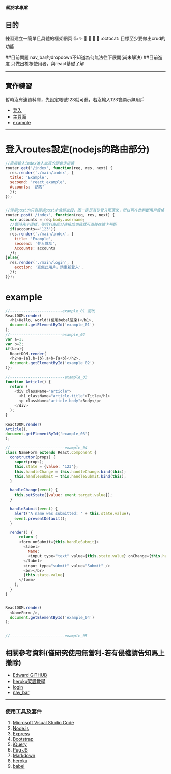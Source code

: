 ***關於本專案***
## 目的
練習建立一簡單且具體的框架網頁
:+1: :sparkles: :camel: :tada:
:rocket: :metal: :octocat: 
目標至少要做出crud的功能

##目前問題
nav_bar的dropdown不知道為何無法往下展開(尚未解決)
##目前進度
只做出檢核使用者，與react基礎了解


---

## 實作練習
暫時沒有連資料庫，先設定帳號123就可進，若沒輸入123會顯示無用戶
* [登入](https://fast-dusk-17760.herokuapp.com/steve/login)
* [主頁面](https://fast-dusk-17760.herokuapp.com/steve/index)
* [example](https://fast-dusk-17760.herokuapp.com/example/example02)

---
# 登入routes設定(nodejs的路由部分)
```javascript
//直接輸入index進入此頁的話會走這邊
router.get('/index', function(req, res, next) {
  res.render('./main/index', { 
  title: 'Example',
  secoend: 'react_example',
  Accounts: '訪客'
  });
});


//使用post的只有經過post才會經此段，固一定是有從登入那邊來，所以可在此判斷用戶資格
router.post('/index', function(req, res, next) {
  var accounts = req.body.username;
  //暫時先卡這樣，等資料庫部分連接成功後就可直接在這卡判斷
  if(accounts=='123'){
  res.render('./main/index', { 
    title: 'Example',
    secoend: '登入成功',
    Accounts: accounts
  });
}else{
  res.render('./main/login', { 
    exction: '查無此用戶，請重新登入',
  });
}});
```
# example
```javascript
//-----------------------example_01 更改
ReactDOM.render(
  <h1>Hello, world!(使用bebel渲染)</h1>,
  document.getElementById('example_01')
);
//-----------------------example_02
var a=1;
var b=2;
if(b>a){
  ReactDOM.render(
  <h2>a={a},b={b},a+b={a+b}</h2>,
  document.getElementById('example_02')
)};

//------------------------example_03
function Article() { 
  return (
    <div className="article">
      <h1 className="article-title">Title</h1>
      <p className="article-body">Body</p>
    </div>
  );
}

ReactDOM.render(
Article(),
document.getElementById('example_03')
);

//------------------------example_04
class NameForm extends React.Component {
  constructor(props) {
    super(props);
    this.state = {value: '123'};
    this.handleChange = this.handleChange.bind(this);
    this.handleSubmit = this.handleSubmit.bind(this);
  }

  handleChange(event) {
    this.setState({value: event.target.value});
  }

  handleSubmit(event) {
    alert('A name was submitted: ' + this.state.value);
    event.preventDefault();
  }

  render() {
      return (
      <form onSubmit={this.handleSubmit}>
        <label>
          Name:
          <input type="text" value={this.state.value} onChange={this.handleChange} />
        </label>
        <input type="submit" value="Submit" />
        <br></br>
        {this.state.value}
      </form>
    );
  }
}


ReactDOM.render(
  <NameForm />,
  document.getElementById('example_04')
);


//------------------------example_05

```

## 相關參考資料(僅研究使用無營利-若有侵權請告知馬上撤除)

* [Edward GITHUB](https://github.com/Edward2net/nodeJs_Example)
* [heroku架設教學](http://ithelp.ithome.com.tw/articles/10189021)
* [login](https://bootsnipp.com/snippets/ypp84)
* [nav_bar](https://bootsnipp.com/snippets/featured/fancy-navbar-login-sign-in-form)

---

### 使用工具及套件
1. [Microsoft Visual Studio Code](https://code.visualstudio.com/)
2. [Node.js](https://nodejs.org/en/)
3. [Express](http://expressjs.com/zh-tw/)
4. [Bootstrap](http://getbootstrap.com)
5. [jQuery](http://www.jquery.com/)
6. [Pug JS](https://pugjs.org/api/getting-started.html)
7. [Markdown](http://dillinger.io/)
8. [heroku](https://www.heroku.com/nodejs)
9. [babel](babeljs.io)


